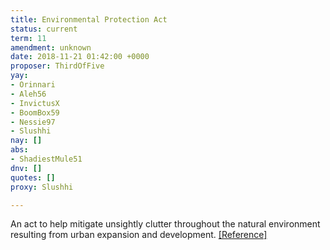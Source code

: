 ```yaml
---
title: Environmental Protection Act
status: current
term: 11
amendment: unknown
date: 2018-11-21 01:42:00 +0000
proposer: ThirdOfFive
yay:
- Orinnari
- Aleh56
- InvictusX
- BoomBox59
- Nessie97
- Slushhi
nay: []
abs:
- ShadiestMule51
dnv: []
quotes: []
proxy: Slushhi

---
```

An act to help mitigate unsightly clutter throughout the natural environment resulting from urban expansion and development. [\[Reference\]](../../uploads/b068.pdf "Constitutional Amendment - Judicial Restructuring")